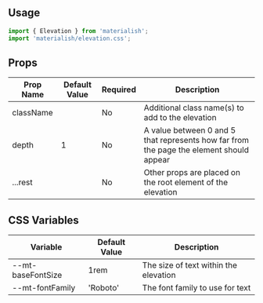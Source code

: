 ## Usage

```jsx
import { Elevation } from 'materialish';
import 'materialish/elevation.css';
```

## Props

| Prop Name | Default Value | Required | Description                                                                             |
| --------- | ------------- | -------- | --------------------------------------------------------------------------------------- |
| className |               | No       | Additional class name(s) to add to the elevation                                        |
| depth     | 1             | No       | A value between 0 and 5 that represents how far from the page the element should appear |
| ...rest   |               | No       | Other props are placed on the root element of the elevation                             |

## CSS Variables

| Variable          | Default Value | Description                           |
| ----------------- | ------------- | ------------------------------------- |
| --mt-baseFontSize | 1rem          | The size of text within the elevation |
| --mt-fontFamily   | 'Roboto'      | The font family to use for text       |
